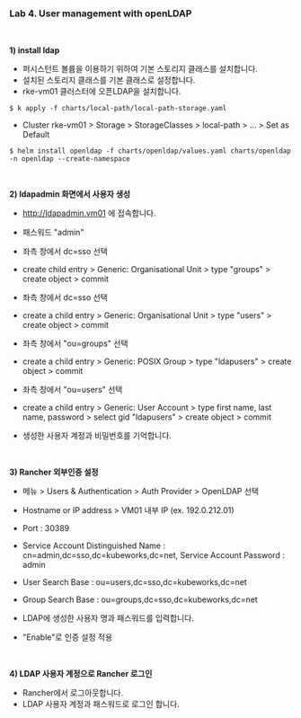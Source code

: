### Lab 4. User management with openLDAP

&nbsp;

**1) install ldap**

- 퍼시스턴트 볼륨을 이용하기 위하여 기본 스토리지 클래스를 설치합니다.
- 설치된 스토리지 클래스를 기본 클래스로 설정합니다.
- rke-vm01 클러스터에 오픈LDAP을 설치합니다.

~~~
$ k apply -f charts/local-path/local-path-storage.yaml  
~~~

- Cluster rke-vm01 > Storage > StorageClasses > local-path > ... > Set as Default

~~~
$ helm install openldap -f charts/openldap/values.yaml charts/openldap -n openldap --create-namespace
~~~

&nbsp;

**2) ldapadmin 화면에서 사용자 생성**

- http://ldapadmin.vm01 에 접속합니다.
- 패스워드 "admin" 

- 좌측 창에서 dc=sso 선택
- create child entry > Generic: Organisational Unit > type "groups" > create object > commit
- 좌측 창에서 dc=sso 선택
- create a child entry > Generic: Organisational Unit > type "users" > create object > commit

- 좌측 창에서 "ou=groups" 선택
- create a child entry > Generic: POSIX Group > type "ldapusers" > create object > commit
- 좌측 창에서 "ou=users" 선택
- create a child entry > Generic: User Account > type first name, last name, password > select gid "ldapusers" > create object > commit

- 생성한 사용자 계정과 비밀번호를 기억합니다.

&nbsp;

**3) Rancher 외부인증 설정** 

- 메뉴 > Users & Authentication > Auth Provider > OpenLDAP 선택

- Hostname or IP address > VM01 내부 IP (ex. 192.0.212.01)
- Port : 30389

- Service Account Distinguished Name : cn=admin,dc=sso,dc=kubeworks,dc=net, Service Account Password : admin
- User Search Base : ou=users,dc=sso,dc=kubeworks,dc=net
- Group Search Base : ou=groups,dc=sso,dc=kubeworks,dc=net

- LDAP에 생성한 사용자 명과 패스워드를 입력합니다.
- "Enable"로 인증 설정 적용

&nbsp;

**4) LDAP 사용자 계정으로 Rancher 로그인**
- Rancher에서 로그아웃합니다.
- LDAP 사용자 계정과 패스워드로 로그인 합니다. 
